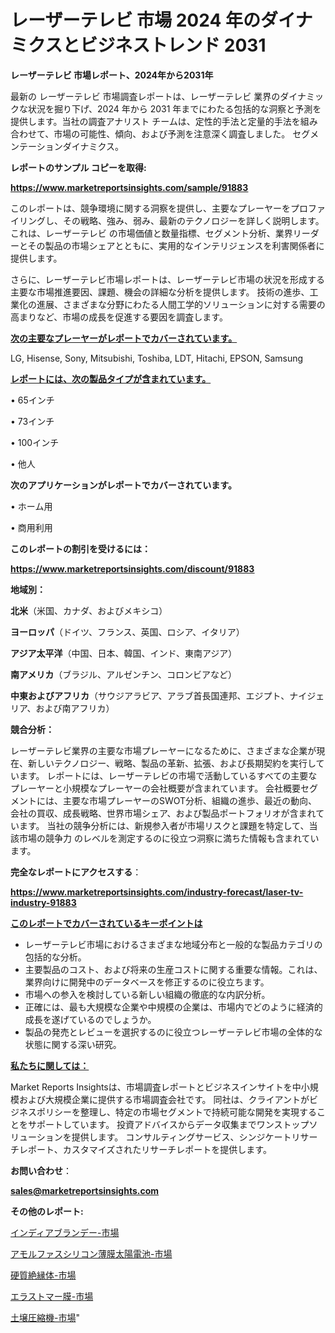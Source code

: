 # レーザーテレビ 市場 2024 年のダイナミクスとビジネストレンド 2031

<strong>レーザーテレビ 市場レポート、2024年から2031年</strong>

最新の レーザーテレビ 市場調査レポートは、レーザーテレビ 業界のダイナミックな状況を掘り下げ、2024 年から 2031 年までにわたる包括的な洞察と予測を提供します。当社の調査アナリスト チームは、定性的手法と定量的手法を組み合わせて、市場の可能性、傾向、および予測を注意深く調査しました。 セグメンテーションダイナミクス。



<strong>レポートのサンプル コピーを取得:</strong> <a href=https://www.marketreportsinsights.com/sample/91883>

<strong><u>https://www.marketreportsinsights.com/sample/91883</u></strong></a>

このレポートは、競争環境に関する洞察を提供し、主要なプレーヤーをプロファイリングし、その戦略、強み、弱み、最新のテクノロジーを詳しく説明します。 これは、レーザーテレビ の市場価値と数量指標、セグメント分析、業界リーダーとその製品の市場シェアとともに、実用的なインテリジェンスを利害関係者に提供します。

さらに、レーザーテレビ市場レポートは、レーザーテレビ市場の状況を形成する主要な市場推進要因、課題、機会の詳細な分析を提供します。 技術の進歩、工業化の進展、さまざまな分野にわたる人間工学的ソリューションに対する需要の高まりなど、市場の成長を促進する要因を調査します。



<strong><u>次の主要なプレーヤーがレポートでカバーされています。</u></strong>

LG, Hisense, Sony, Mitsubishi, Toshiba, LDT, Hitachi, EPSON, Samsung



<strong><u><b>レポートには、次の製品タイプが含まれています。</b></u></strong>

• 65インチ

• 73インチ

• 100インチ

• 他人



<strong><b>次のアプリケーションがレポートでカバーされています。</b></strong>

• ホーム用

• 商用利用



<strong><b>このレポートの割引を受けるには：</b></strong><a href=https://www.marketreportsinsights.com/discount/91883>

<strong><u>https://www.marketreportsinsights.com/discount/91883</u></strong></a>



<strong>地域別：</strong>



<strong>北米</strong>（米国、カナダ、およびメキシコ）



<strong>ヨーロッパ</strong>（ドイツ、フランス、英国、ロシア、イタリア）



<strong>アジア太平洋</strong>（中国、日本、韓国、インド、東南アジア）



<strong>南アメリカ</strong>（ブラジル、アルゼンチン、コロンビアなど）



<strong>中東およびアフリカ</strong>（サウジアラビア、アラブ首長国連邦、エジプト、ナイジェリア、および南アフリカ）



<strong>競合分析：</strong>

レーザーテレビ業界の主要な市場プレーヤーになるために、さまざまな企業が現在、新しいテクノロジー、戦略、製品の革新、拡張、および長期契約を実行しています。 レポートには、レーザーテレビの市場で活動しているすべての主要なプレーヤーと小規模なプレーヤーの会社概要が含まれています。 会社概要セグメントには、主要な市場プレーヤーのSWOT分析、組織の進歩、最近の動向、会社の買収、成長戦略、世界市場シェア、および製品ポートフォリオが含まれています。 当社の競争分析には、新規参入者が市場リスクと課題を特定して、当該市場の競争力 のレベルを測定するのに役立つ洞察に満ちた情報も含まれています。



<strong>完全なレポートにアクセスする</strong>：

<a href=https://www.marketreportsinsights.com/industry-forecast/laser-tv-industry-91883>

<strong><u>https://www.marketreportsinsights.com/industry-forecast/laser-tv-industry-91883</u></strong></a>



<strong><u><b>このレポートでカバーされているキーポイントは</b></u></strong>
<ul>
  <li>レーザーテレビ市場におけるさまざまな地域分布と一般的な製品カテゴリの包括的な分析。</li>
  <li>主要製品のコスト、および将来の生産コストに関する重要な情報。これは、業界向けに開発中のデータベースを修正するのに役立ちます。</li>
  <li>市場への参入を検討している新しい組織の徹底的な内訳分析。</li>
  <li>正確には、最も大規模な企業や中規模の企業は、市場内でどのように経済的成長を遂げているのでしょうか。</li>
  <li>製品の発売とレビューを選択するのに役立つレーザーテレビ市場の全体的な状態に関する深い研究。</li>
</ul>


<strong><u><b>私たちに関しては：</b></u></strong>

Market Reports Insightsは、市場調査レポートとビジネスインサイトを中小規模および大規模企業に提供する市場調査会社です。 同社は、クライアントがビジネスポリシーを整理し、特定の市場セグメントで持続可能な開発を実現することをサポートしています。 投資アドバイスからデータ収集までワンストップソリューションを提供します。 コンサルティングサービス、シンジケートリサーチレポート、カスタマイズされたリサーチレポートを提供します。



<strong><b>お問い合わせ</b></strong>：

<a href=mailto:sales@marketreportsinsights.com>

<strong><u>sales@marketreportsinsights.com</u></strong></a>



<strong>その他のレポート:</strong>

<a href=https://www.linkedin.com/pulse/インディアブランデー-市場-2023-総利益と主要ベンダー-2030-pr-news-hub-vlh9f/>インディアブランデー-市場</a>

<a href=https://www.linkedin.com/pulse/アモルファスシリコン薄膜太陽電池-市場-2023-swot-分析と成長率-qtnnf/>アモルファスシリコン薄膜太陽電池-市場</a>

<a href=https://www.linkedin.com/pulse/硬質絶縁体-市場-2023-swot-分析と成長率-2030-consumer-connection-collective-360-wvmuc/>硬質絶縁体-市場</a>

<a href=https://www.linkedin.com/pulse/エラストマー膜-市場-2023-swot-分析と成長率-2030-pr-news-hub-fv8jf/>エラストマー膜-市場</a>

<a href=https://www.linkedin.com/pulse/土壌圧縮機-市場-2023-swot-分析と成長率-2030-analytics-achievers-24-analysis-6xfcf/>土壌圧縮機-市場</a>"
